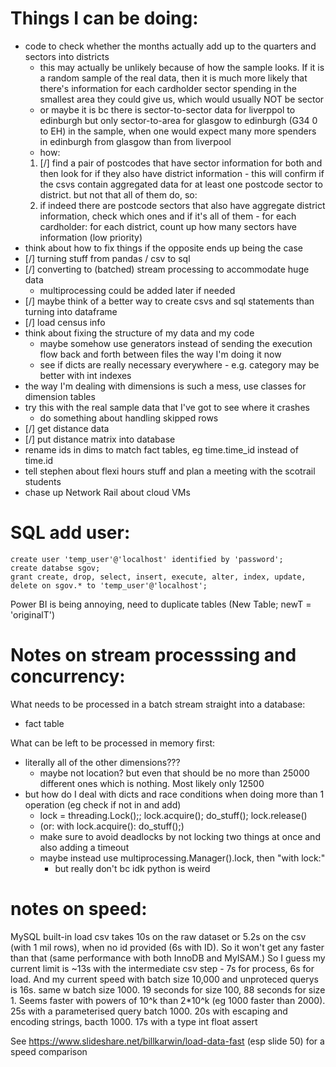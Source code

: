 # Things I can be doing:
* code to check whether the months actually add up to the quarters and sectors into districts
    * this may actually be unlikely because of how the sample looks. If it is a random sample of the real data, then it is much more likely that there's information for each cardholder sector spending in the smallest area they could give us, which would usually NOT be sector
    * or maybe it is bc there is sector-to-sector data for liverppol to edinburgh but only sector-to-area for glasgow to edinburgh (G34 0 to EH) in the sample, when one would expect many more spenders in edinburgh from glasgow than from liverpool
    * how: 
    1. [/] find a pair of postcodes that have sector information for both and then look for if they also have district information - this will confirm if the csvs contain aggregated data for at least one postcode sector to district. but not that all of them do, so:
    2. if indeed there are postcode sectors that also have aggregate district information, check which ones and if it's all of them - for each cardholder: for each district, count up how many sectors have information 
        (low priority)
* think about how to fix things if the opposite ends up being the case
* [/] turning stuff from pandas / csv to sql
* [/] converting to (batched) stream processing to accommodate huge data
    * multiprocessing could be added later if needed
* [/] maybe think of a better way to create csvs and sql statements than turning into dataframe
* [/] load census info
* think about fixing the structure of my data and my code
    * maybe somehow use generators instead of sending the execution flow back and forth between files the way I'm doing it now
    * see if dicts are really necessary everywhere - e.g. category may be better with int indexes
* the way I'm dealing with dimensions is such a mess, use classes for dimension tables
* try this with the real sample data that I've got to see where it crashes
    * do something about handling skipped rows
* [/] get distance data
* [/] put distance matrix into database
* rename ids in dims to match fact tables, eg time.time_id instead of time.id
* tell stephen about flexi hours stuff and plan a meeting with the scotrail students
* chase up Network Rail about cloud VMs


# SQL add user:
    create user 'temp_user'@'localhost' identified by 'password';
    create databse sgov;
    grant create, drop, select, insert, execute, alter, index, update, delete on sgov.* to 'temp_user'@'localhost';

Power BI is being annoying, need to duplicate tables (New Table; newT = 'originalT')

# Notes on stream processsing and concurrency:
What needs to be processed in a batch stream straight into a database:
* fact table

What can be left to be processed in memory first:
* literally all of the other dimensions???
    * maybe not location? but even that should be no more than 25000 different ones which is nothing. Most likely only 12500
* but how do I deal with dicts and race conditions when doing more than 1 operation (eg check if not in and add)
    * lock = threading.Lock();; lock.acquire(); do_stuff(); lock.release()
    * (or: with lock.acquire(): do_stuff();)
    * make sure to avoid deadlocks by not locking two things at once and also adding a timeout
    * maybe instead use multiprocessing.Manager().lock, then "with lock:"
        * but really don't bc idk python is weird

# notes on speed:
MySQL built-in load csv takes 10s on the raw dataset or 5.2s on the csv (with 1 mil rows), when no id provided (6s with ID). So it won't get any faster than that (same performance with both InnoDB and MyISAM.)
So I guess my current limit is ~13s with the intermediate csv step - 7s for process, 6s for load.
And my current speed with batch size 10,000 and unproteced querys is 16s. same w batch size 1000. 19 seconds for size 100, 88 seconds for size 1. Seems faster with powers of 10^k than 2*10^k (eg 1000 faster than 2000).
25s with a parameterised query batch 1000.
20s with escaping and encoding strings, bacth 1000.
17s with a type int float assert 

See https://www.slideshare.net/billkarwin/load-data-fast (esp slide 50) for a speed comparison 
